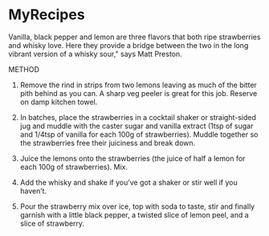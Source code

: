 # MyRecipes
Vanilla, black pepper and lemon are three flavors that both ripe strawberries and whisky love. Here they provide a bridge between the two in the long vibrant version of a whisky sour," says Matt Preston.

METHOD
1. Remove the rind in strips from two lemons leaving as much of the bitter pith behind as you can. A sharp veg peeler is great for this job. Reserve on damp kitchen towel.

2. In batches, place the strawberries in a cocktail shaker or straight-sided jug and muddle with the caster sugar and vanilla extract (1tsp of sugar and 1/4tsp of vanilla for each 100g of strawberries). Muddle together so the strawberries free their juiciness and break down.

3. Juice the lemons onto the strawberries (the juice of half a lemon for each 100g of strawberries). Mix.

4. Add the whisky and shake if you’ve got a shaker or stir well if you haven’t.

5. Pour the strawberry mix over ice, top with soda to taste, stir and finally garnish with a little black pepper, a twisted slice of lemon peel, and a slice of strawberry.